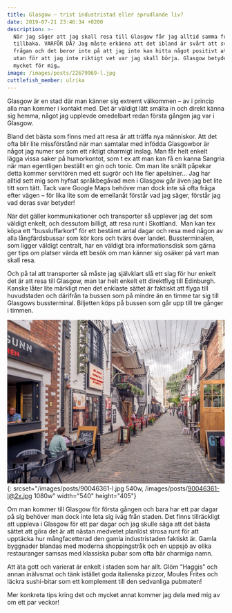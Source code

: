 ```yaml
---
title: Glasgow – trist industristad eller sprudlande liv?
date: 2019-07-21 23:46:34 +0200
description: >-
  När jag säger att jag skall resa till Glasgow får jag alltid samma fråga
  tillbaka. VARFÖR DÅ? Jag måste erkänna att det ibland är svårt att svara på
  frågan och det beror inte på att jag inte kan hitta något positivt att säga
  utan för att jag inte riktigt vet var jag skall börja. Glasgow betyder så
  mycket för mig…
image: /images/posts/22679969-l.jpg
cuttlefish_member: ulrika
---
```


Glasgow &auml;r en stad d&auml;r man k&auml;nner sig extremt v&auml;lkommen – av i princip alla man kommer i kontakt med. Det &auml;r v&auml;ldigt l&auml;tt sm&auml;lta in och direkt k&auml;nna sig hemma, n&aring;got jag upplevde omedelbart redan första g&aring;ngen jag var i Glasgow.

Bland det b&auml;sta som finns med att resa &auml;r att tr&auml;ffa nya m&auml;nniskor. Att det ofta blir lite missförst&aring;nd n&auml;r man samtalar med infödda Glasgowbor &auml;r n&aring;got jag numer ser som ett riktigt charmigt inslag. Man f&aring;r helt enkelt l&auml;gga vissa saker p&aring; humorkontot, som t ex att man kan f&aring; en kanna Sangria n&auml;r man egentligen best&auml;llt en gin och tonic. Om man lite sn&auml;llt p&aring;pekar detta kommer servitören med ett sugrör och lite fler apelsiner… Jag har alltid sett mig som hyfsat spr&aring;kbeg&aring;vad men i Glasgow g&aring;r &auml;ven jag bet lite titt som t&auml;tt. Tack vare Google Maps behöver man dock inte s&aring; ofta fr&aring;ga efter v&auml;gen – för lika lite som de emellan&aring;t först&aring;r vad jag s&auml;ger, först&aring;r jag vad deras svar betyder\!

N&auml;r det g&auml;ller kommunikationer och transporter s&aring; upplever jag det som v&auml;ldigt enkelt, och dessutom billigt, att resa runt i Skottland. &nbsp;Man kan tex köpa ett “bussluffarkort” för ett best&auml;mt antal dagar och resa med n&aring;gon av alla l&aring;ngf&auml;rdsbussar som kör kors och tv&auml;rs över landet. Bussterminalen, som ligger v&auml;ldigt centralt, har en v&auml;ldigt bra informationsdisk som g&auml;rna ger tips om platser v&auml;rda ett besök om man k&auml;nner sig os&auml;ker p&aring; vart man skall resa.

Och p&aring; tal att transporter s&aring; m&aring;ste jag sj&auml;lvklart sl&aring; ett slag för hur enkelt det &auml;r att resa till Glasgow, man tar helt enkelt ett direktflyg till Edinburgh. Kanske l&aring;ter lite m&auml;rkligt men det enklaste s&auml;ttet &auml;r faktiskt att flyga till huvudstaden och d&auml;rifr&aring;n ta bussen som p&aring; mindre &auml;n en timme tar sig till Glasgows bussterminal. Biljetten köps p&aring; bussen som g&aring;r upp till tre g&aring;nger i timmen.

![](/images/posts/90046361-l.jpg){: srcset="/images/posts/90046361-l.jpg 540w, /images/posts/90046361-l@2x.jpg 1080w" width="540" height="405"}

Om man kommer till Glasgow för första g&aring;ngen och bara har ett par dagar p&aring; sig behöver man dock inte leta sig iv&auml;g fr&aring;n staden. Det finns tillr&auml;ckligt att uppleva i Glasgow för ett par dagar och jag skulle s&auml;ga att det b&auml;sta s&auml;ttet att göra det &auml;r att n&auml;stan medvetet planlöst strosa runt för att uppt&auml;cka hur m&aring;ngfacetterad den gamla industristaden faktiskt &auml;r. Gamla byggnader blandas med moderna shoppingstr&aring;k och en uppsjö av olika restauranger samsas med klassiska pubar som ofta b&auml;r charmiga namn.

Att &auml;ta gott och varierat &auml;r enkelt i staden som har allt. Glöm ”Haggis” och annan in&auml;lvsmat och t&auml;nk ist&auml;llet goda italienska pizzor, Moules Frites och l&auml;ckra sushi-bitar som ett komplement till den sedvanliga pubmaten\!

Mer konkreta tips kring det och mycket annat kommer jag dela med mig av om ett par veckor\!